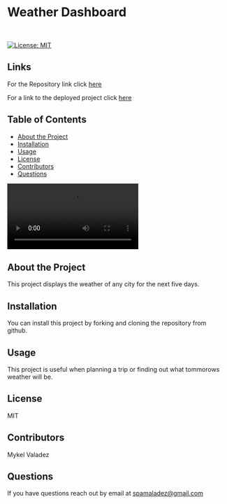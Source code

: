 
# Weather Dashboard
<br />

[![License: MIT](https://img.shields.io/badge/License-MIT-yellow.svg)](https://opensource.org/licenses/MIT)

## Links 


For the Repository link click [here](https://github.com/valadezMykel/Weather_Dashboard)


For a link to the deployed project click [here](https://valadezmykel.github.io/Weather_Dashboard/)


## Table of Contents

* [About the Project](#about-the-project)
* [Installation](#installation)
* [Usage](#usage)
* [License](#license)
* [Contributors](#contributors)
* [Questions](#questions)


![Usage Video](./assets/videosForReadme/weatherDashboardRecording.mov)

## About the Project

This project displays the weather of any city for the next five days.


## Installation

You can install this project by forking and cloning the repository from github.


## Usage

This project is useful when planning a trip or finding out what tommorows weather will be.


## License

MIT


## Contributors

Mykel Valadez


## Questions

If you have questions reach out by email at spamaladez@gmail.com
